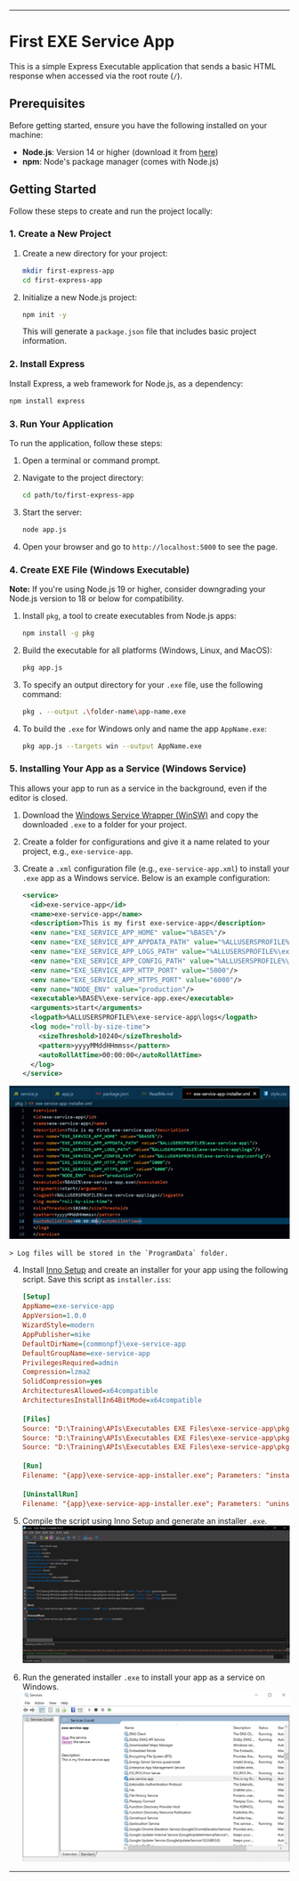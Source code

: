 
---

# First EXE Service App

This is a simple Express Executable application that sends a basic HTML response when accessed via the root route (`/`).

## Prerequisites

Before getting started, ensure you have the following installed on your machine:

- **Node.js**: Version 14 or higher (download it from [here](https://nodejs.org/))
- **npm**: Node's package manager (comes with Node.js)

## Getting Started

Follow these steps to create and run the project locally:

### 1. Create a New Project

1. Create a new directory for your project:
    ```bash
    mkdir first-express-app
    cd first-express-app
    ```

2. Initialize a new Node.js project:
    ```bash
    npm init -y
    ```

    This will generate a `package.json` file that includes basic project information.

### 2. Install Express

Install Express, a web framework for Node.js, as a dependency:

```bash
npm install express
```

### 3. Run Your Application

To run the application, follow these steps:

1. Open a terminal or command prompt.
2. Navigate to the project directory:
    ```bash
    cd path/to/first-express-app
    ```

3. Start the server:
    ```bash
    node app.js
    ```

4. Open your browser and go to `http://localhost:5000` to see the page.

### 4. Create EXE File (Windows Executable)

**Note:** If you're using Node.js 19 or higher, consider downgrading your Node.js version to 18 or below for compatibility.

1. Install `pkg`, a tool to create executables from Node.js apps:

    ```bash
    npm install -g pkg
    ```

2. Build the executable for all platforms (Windows, Linux, and MacOS):

    ```bash
    pkg app.js
    ```

3. To specify an output directory for your `.exe` file, use the following command:

    ```bash
    pkg . --output .\folder-name\app-name.exe 
    ```

4. To build the `.exe` for Windows only and name the app `AppName.exe`:

    ```bash
    pkg app.js --targets win --output AppName.exe
    ```

### 5. Installing Your App as a Service (Windows Service)

This allows your app to run as a service in the background, even if the editor is closed.

1. Download the [Windows Service Wrapper (WinSW)](https://github.com/winsw/winsw/releases) and copy the downloaded `.exe` to a folder for your project.

2. Create a folder for configurations and give it a name related to your project, e.g., `exe-service-app`.

3. Create a `.xml` configuration file (e.g., `exe-service-app.xml`) to install your `.exe` app as a Windows service. Below is an example configuration:

    ```xml
    <service>
      <id>exe-service-app</id>
      <name>exe-service-app</name>
      <description>This is my first exe-service-app</description>
      <env name="EXE_SERVICE_APP_HOME" value="%BASE%"/>
      <env name="EXE_SERVICE_APP_APPDATA_PATH" value="%ALLUSERSPROFILE%\exe-service-app\"/>
      <env name="EXE_SERVICE_APP_LOGS_PATH" value="%ALLUSERSPROFILE%\exe-service-app\logs"/>
      <env name="EXE_SERVICE_APP_CONFIG_PATH" value="%ALLUSERSPROFILE%\exe-service-app\config"/>
      <env name="EXE_SERVICE_APP_HTTP_PORT" value="5000"/>
      <env name="EXE_SERVICE_APP_HTTPS_PORT" value="6000"/>
      <env name="NODE_ENV" value="production"/>
      <executable>%BASE%\exe-service-app.exe</executable>
      <arguments>start</arguments>
      <logpath>%ALLUSERSPROFILE%\exe-service-app\logs</logpath>
      <log mode="roll-by-size-time">
        <sizeThreshold>10240</sizeThreshold>
        <pattern>yyyyMMddHHmmss</pattern>
        <autoRollAtTime>00:00:00</autoRollAtTime>
      </log>
    </service>
    ```
![alt text](image-2.png)

    > Log files will be stored in the `ProgramData` folder.

4. Install [Inno Setup](https://jrsoftware.org/isinfo.php) and create an installer for your app using the following script. Save this script as `installer.iss`:

    ```ini
    [Setup]
    AppName=exe-service-app
    AppVersion=1.0.0
    WizardStyle=modern
    AppPublisher=mike
    DefaultDirName={commonpf}\exe-service-app
    DefaultGroupName=exe-service-app
    PrivilegesRequired=admin
    Compression=lzma2
    SolidCompression=yes
    ArchitecturesAllowed=x64compatible
    ArchitecturesInstallIn64BitMode=x64compatible

    [Files]
    Source: "D:\Training\APIs\Executables EXE Files\exe-service-app\pkg\exe-service-app.exe"; DestDir: "{app}"; Flags: ignoreversion
    Source: "D:\Training\APIs\Executables EXE Files\exe-service-app\pkg\exe-service-app-installer.exe"; DestDir: "{app}"; Flags: ignoreversion
    Source: "D:\Training\APIs\Executables EXE Files\exe-service-app\pkg\exe-service-app-installer.xml"; DestDir: "{app}"; Flags: ignoreversion

    [Run]
    Filename: "{app}\exe-service-app-installer.exe"; Parameters: "install"; Flags: postinstall hidewizard runhidden

    [UninstallRun]
    Filename: "{app}\exe-service-app-installer.exe"; Parameters: "uninstall"; Flags: runhidden
    ```

5. Compile the script using Inno Setup and generate an installer `.exe`.
![alt text](image-1.png)

6. Run the generated installer `.exe` to install your app as a service on Windows.
![alt text](image.png)
---

